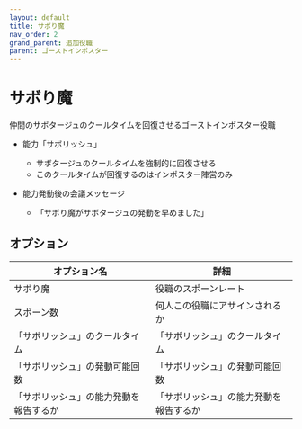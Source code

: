 ```yaml
---
layout: default
title: サボり魔
nav_order: 2
grand_parent: 追加役職
parent: ゴーストインポスター
---
```


# サボり魔

仲間のサボタージュのクールタイムを回復させるゴーストインポスター役職<br>
- 能力「サボリッシュ」
  - サボタージュのクールタイムを強制的に回復させる
  - このクールタイムが回復するのはインポスター陣営のみ

- 能力発動後の会議メッセージ
  - 「サボり魔がサボタージュの発動を早めました」

## オプション

|  オプション名 |  詳細  |
| ---- | ---- |
|  サボり魔  | 役職のスポーンレート |
|  スポーン数  | 何人この役職にアサインされるか |
|  「サボリッシュ」のクールタイム  |  「サボリッシュ」のクールタイム  |
|  「サボリッシュ」の発動可能回数  |  「サボリッシュ」の発動可能回数  |
| 「サボリッシュ」の能力発動を報告するか | 「サボリッシュ」の能力発動を報告するか |

